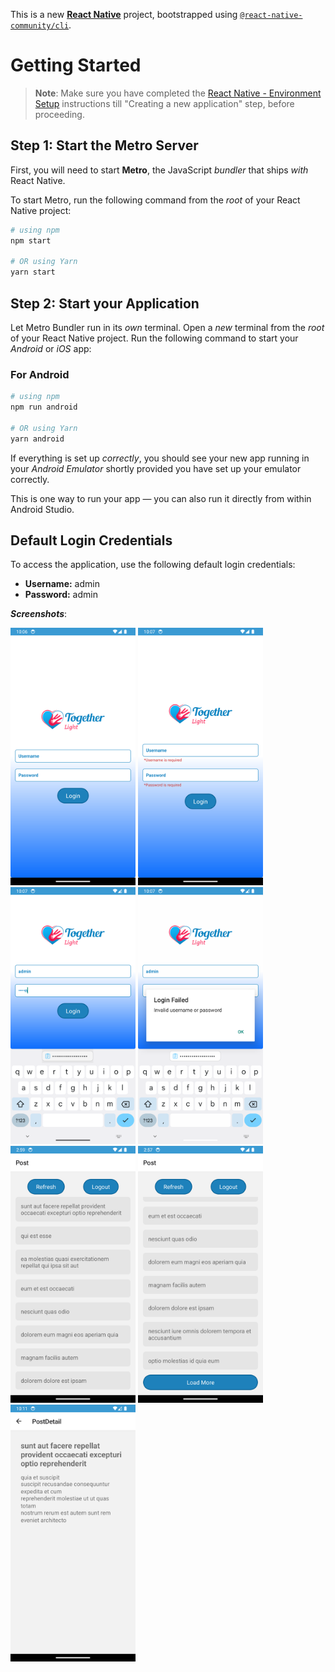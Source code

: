 This is a new [**React Native**](https://reactnative.dev) project, bootstrapped using [`@react-native-community/cli`](https://github.com/react-native-community/cli).

# Getting Started

> **Note**: Make sure you have completed the [React Native - Environment Setup](https://reactnative.dev/docs/environment-setup) instructions till "Creating a new application" step, before proceeding.

## Step 1: Start the Metro Server

First, you will need to start **Metro**, the JavaScript _bundler_ that ships _with_ React Native.

To start Metro, run the following command from the _root_ of your React Native project:

```bash
# using npm
npm start

# OR using Yarn
yarn start
```

## Step 2: Start your Application

Let Metro Bundler run in its _own_ terminal. Open a _new_ terminal from the _root_ of your React Native project. Run the following command to start your _Android_ or _iOS_ app:

### For Android

```bash
# using npm
npm run android

# OR using Yarn
yarn android
```

If everything is set up _correctly_, you should see your new app running in your _Android Emulator_ shortly provided you have set up your emulator correctly.

This is one way to run your app — you can also run it directly from within Android Studio.

## Default Login Credentials

To access the application, use the following default login credentials:

- **Username:** admin
- **Password:** admin

**_Screenshots_**:

<img src="https://raw.githubusercontent.com/maheshsgr/basic-setup-auth-navigation/main/screenshots/login.png" alt="Login" width="200" />

<img src="https://raw.githubusercontent.com/maheshsgr/basic-setup-auth-navigation/main/screenshots/login_error.png" alt="Login Error" width="200" />

<img src="https://raw.githubusercontent.com/maheshsgr/basic-setup-auth-navigation/main/screenshots/login_data.png" alt="Login Data" width="200" />

<img src="https://raw.githubusercontent.com/maheshsgr/basic-setup-auth-navigation/main/screenshots/login_error_alert.png" alt="Login Error Alert" width="200" />

<img src="https://raw.githubusercontent.com/maheshsgr/basic-setup-auth-navigation/main/screenshots/post_list.png" alt="Post List" width="200" />

<img src="https://raw.githubusercontent.com/maheshsgr/basic-setup-auth-navigation/main/screenshots/post_list_more.png" alt="Post List More" width="200" />

<img src="https://raw.githubusercontent.com/maheshsgr/basic-setup-auth-navigation/main/screenshots/post_detail.png" alt="Post Detail More" width="200" />
